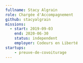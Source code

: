```yaml
---
fullname: Stacy Algrain
role: Chargée d'Accompagnement
github: stacyalgrain
missions:
  - start: 2019-09-03
    end: 2020-06-30
    status: independent
    employer: Codeurs en Liberté
startups:
    - preuve-de-covoiturage
---
```

